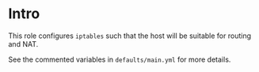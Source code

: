 # Intro
This role configures `iptables` such that the host will be suitable for routing
and NAT.

See the commented variables in `defaults/main.yml` for more details.

